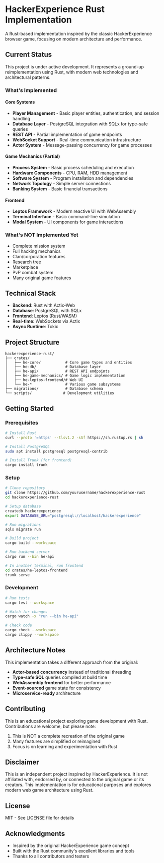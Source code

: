 # HackerExperience Rust Implementation

A Rust-based implementation inspired by the classic HackerExperience browser game, focusing on modern architecture and performance.

## Current Status

This project is under active development. It represents a ground-up reimplementation using Rust, with modern web technologies and architectural patterns.

### What's Implemented

#### Core Systems
- **Player Management** - Basic player entities, authentication, and session handling
- **Database Layer** - PostgreSQL integration with SQLx for type-safe queries
- **REST API** - Partial implementation of game endpoints
- **WebSocket Support** - Real-time communication infrastructure
- **Actor System** - Message-passing concurrency for game processes

#### Game Mechanics (Partial)
- **Process System** - Basic process scheduling and execution
- **Hardware Components** - CPU, RAM, HDD management
- **Software System** - Program installation and dependencies
- **Network Topology** - Simple server connections
- **Banking System** - Basic financial transactions

#### Frontend
- **Leptos Framework** - Modern reactive UI with WebAssembly
- **Terminal Interface** - Basic command-line simulation
- **Modal System** - UI components for game interactions

### What's NOT Implemented Yet

- Complete mission system
- Full hacking mechanics
- Clan/corporation features
- Research tree
- Marketplace
- PvP combat system
- Many original game features

## Technical Stack

- **Backend**: Rust with Actix-Web
- **Database**: PostgreSQL with SQLx
- **Frontend**: Leptos (Rust/WASM)
- **Real-time**: WebSockets via Actix
- **Async Runtime**: Tokio

## Project Structure

```
hackerexperience-rust/
├── crates/
│   ├── he-core/           # Core game types and entities
│   ├── he-db/             # Database layer
│   ├── he-api/            # REST API endpoints
│   ├── he-game-mechanics/ # Game logic implementation
│   ├── he-leptos-frontend/# Web UI
│   └── he-*               # Various game subsystems
├── migrations/            # Database schema
└── scripts/              # Development utilities
```

## Getting Started

### Prerequisites

```bash
# Install Rust
curl --proto '=https' --tlsv1.2 -sSf https://sh.rustup.rs | sh

# Install PostgreSQL
sudo apt install postgresql postgresql-contrib

# Install Trunk (for frontend)
cargo install trunk
```

### Setup

```bash
# Clone repository
git clone https://github.com/yourusername/hackerexperience-rust
cd hackerexperience-rust

# Setup database
createdb hackerexperience
export DATABASE_URL="postgresql://localhost/hackerexperience"

# Run migrations
sqlx migrate run

# Build project
cargo build --workspace

# Run backend server
cargo run --bin he-api

# In another terminal, run frontend
cd crates/he-leptos-frontend
trunk serve
```

### Development

```bash
# Run tests
cargo test --workspace

# Watch for changes
cargo watch -x "run --bin he-api"

# Check code
cargo check --workspace
cargo clippy --workspace
```

## Architecture Notes

This implementation takes a different approach from the original:

- **Actor-based concurrency** instead of traditional threading
- **Type-safe SQL** queries compiled at build time
- **WebAssembly frontend** for better performance
- **Event-sourced** game state for consistency
- **Microservice-ready** architecture

## Contributing

This is an educational project exploring game development with Rust. Contributions are welcome, but please note:

1. This is NOT a complete recreation of the original game
2. Many features are simplified or reimagined
3. Focus is on learning and experimentation with Rust

## Disclaimer

This is an independent project inspired by HackerExperience. It is not affiliated with, endorsed by, or connected to the original game or its creators. This implementation is for educational purposes and explores modern web game architecture using Rust.

## License

MIT - See LICENSE file for details

## Acknowledgments

- Inspired by the original HackerExperience game concept
- Built with the Rust community's excellent libraries and tools
- Thanks to all contributors and testers